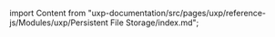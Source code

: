 
import Content from "uxp-documentation/src/pages/uxp/reference-js/Modules/uxp/Persistent File Storage/index.md";

<Content query="product=xd"/>
